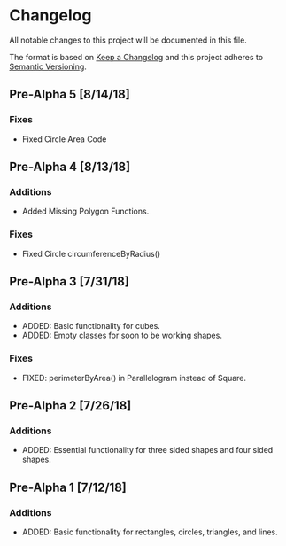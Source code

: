 # Changelog
All notable changes to this project will be documented in this file.

The format is based on [Keep a Changelog](http://keepachangelog.com/en/1.0.0/)
and this project adheres to [Semantic Versioning](http://semver.org/spec/v2.0.0.html).

## Pre-Alpha 5 [8/14/18]
### Fixes
- Fixed Circle Area Code

## Pre-Alpha 4 [8/13/18]
### Additions
- Added Missing Polygon Functions.

### Fixes
- Fixed Circle circumferenceByRadius()

## Pre-Alpha 3 [7/31/18]
### Additions
- ADDED: Basic functionality for cubes.
- ADDED: Empty classes for soon to be working shapes.

### Fixes
- FIXED: perimeterByArea() in Parallelogram instead of Square.

## Pre-Alpha 2 [7/26/18]
### Additions
- ADDED: Essential functionality for three sided shapes and four sided shapes.

## Pre-Alpha 1 [7/12/18]
### Additions
- ADDED: Basic functionality for rectangles, circles, triangles, and lines.

